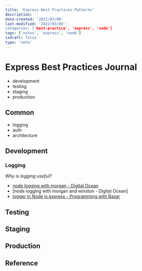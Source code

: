```yaml
---
title: 'Express Best Practices Patterns'
description: ''
date-created: '2022/03/08'
last-modified: '2022/03/08''
categories: ['best-practice', 'express', 'node'] 
tags: ['notes', 'express', 'node']
isdraft: false
type: 'note'
---
```


# Express Best Practices Journal

- development 
- testing
- staging
- production 


## Common
- logging 
- auth
- architecture 

## Development 

### Logging 
*Why is logging useful?*

- [node logging with morgan - Digital Ocean](https://www.digitalocean.com/community/tutorials/nodejs-getting-started-morgan)
- [node logging with morgan and winston - Digital Ocean]
- [logger in Node js express - Programming with Basar](https://www.youtube.com/watch?v=cWi7TAyVoZo)
## Testing

## Staging


## Production 

## Reference 